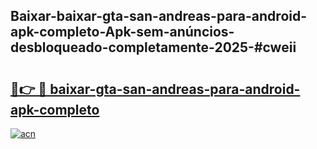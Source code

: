 ## Baixar-baixar-gta-san-andreas-para-android-apk-completo-Apk-sem-anúncios-desbloqueado-completamente-2025-#cweii

# <h2><a href="https://ainizakaria.my?title=baixar-gta-san-andreas-para-android-apk-completo&ref=20M">🔗👉 🔴 baixar-gta-san-andreas-para-android-apk-completo</a></h2>

[![acn](https://github.com/user-attachments/assets/0f9c940e-d8b0-45ae-aac7-cd30a18b3e1c)](https://ainizakaria.my?title=baixar-gta-san-andreas-para-android-apk-completo&ref=20M)

